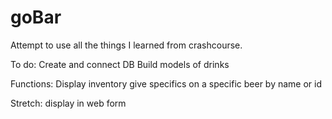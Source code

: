 # goBar
Attempt to use all the things I learned from crashcourse.

To do: 
Create and connect DB
Build models of drinks

Functions:
Display inventory
give specifics on a specific beer by name or id

Stretch:
display in web form

